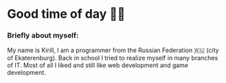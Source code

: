 # Good time of day 👋🏼

### Briefly about myself:
My name is Kirill, I am a programmer from the Russian Federation 🇷🇺 (city of Ekaterenburg). Back in school I tried to realize myself in many branches of IT. Most of all I liked and still like web development and game development. 
